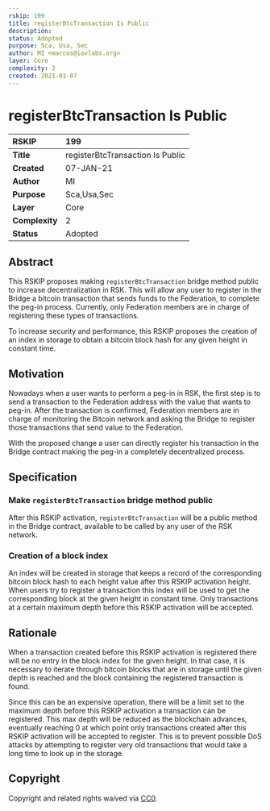 ```yaml
---
rskip: 199
title: registerBtcTransaction Is Public 
description: 
status: Adopted
purpose: Sca, Usa, Sec
author: MI <marcos@iovlabs.org>
layer: Core
complexity: 2
created: 2021-01-07
---
```

# registerBtcTransaction Is Public

|RSKIP          |199           |
| :------------ |:-------------|
|**Title**      |registerBtcTransaction Is Public |
|**Created**    |07-JAN-21 |
|**Author**     |MI |
|**Purpose**    |Sca,Usa,Sec |
|**Layer**      |Core |
|**Complexity** |2 |
|**Status**     |Adopted |

## Abstract

This RSKIP proposes making `registerBtcTransaction` bridge method public to increase decentralization in RSK. This will allow any user to register in the Bridge a bitcoin transaction that sends funds to the Federation, to complete the peg-in process. Currently, only Federation members are in charge of registering these types of transactions.

To increase security and performance, this RSKIP proposes the creation of an index in storage to obtain a bitcoin block hash for any given height in constant time.

## Motivation

Nowadays when a user wants to perform a peg-in in RSK, the first step is to send a transaction to the Federation address with the value that wants to peg-in. After the transaction is confirmed, Federation members are in charge of monitoring the Bitcoin network and asking the Bridge to register those transactions that send value to the Federation. 

With the proposed change a user can directly register his transaction in the Bridge contract making the peg-in a completely decentralized process.

## Specification

### Make `registerBtcTransaction` bridge method public

After this RSKIP activation, `registerBtcTransaction` will be a public method in the Bridge contract, available to be called by any user of the RSK network.

### Creation of a block index

An index will be created in storage that keeps a record of the corresponding bitcoin block hash to each height value after this RSKIP activation height. When users try to register a transaction this index will be used to get the corresponding block at the given height in constant time. Only transactions at a certain maximum depth before this RSKIP activation will be accepted.

## Rationale

When a transaction created before this RSKIP activation is registered there will be no entry in the block index for the given height. In that case, it is necessary to iterate through bitcoin blocks that are in storage until the given depth is reached and the block containing the registered transaction is found. 

Since this can be an expensive operation, there will be a limit set to the maximum depth before this RSKIP activation a transaction can be registered. This max depth will be reduced as the blockchain advances, eventually reaching 0 at which point only transactions created after this RSKIP activation will be accepted to register. This is to prevent possible DoS attacks by attempting to register very old transactions that would take a long time to look up in the storage.

## Copyright

Copyright and related rights waived via [CC0](https://creativecommons.org/publicdomain/zero/1.0/).
